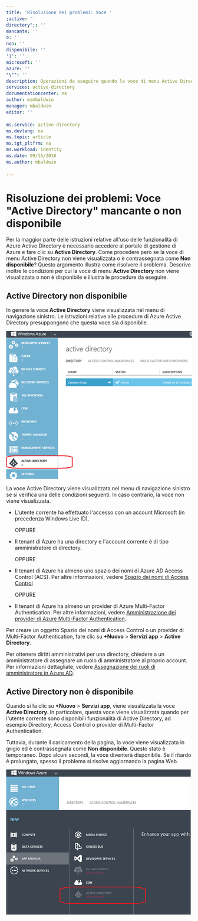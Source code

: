 ```yaml
---
title: 'Risoluzione dei problemi: Voce '
;active: ''
directory";: ''
mancante: ''
o: ''
non: ''
disponibile: ''
'|': ''
microsoft: ''
azure: ''
"\"": ''
description: Operazioni da eseguire quando la voce di menu Active Directory non viene visualizzata nel portale di gestione di Azure.
services: active-directory
documentationcenter: na
author: msmbaldwin
manager: mbaldwin
editor: ''

ms.service: active-directory
ms.devlang: na
ms.topic: article
ms.tgt_pltfrm: na
ms.workload: identity
ms.date: 09/16/2016
ms.author: mbaldwin

---
```

# Risoluzione dei problemi: Voce "Active Directory" mancante o non disponibile
Per la maggior parte delle istruzioni relative all'uso delle funzionalità di Azure Active Directory è necessario accedere al portale di gestione di Azure e fare clic su **Active Directory**. Come procedere però se la voce di menu Active Directory non viene visualizzata o è contrassegnata come **Non disponibile**? Questo argomento illustra come risolvere il problema. Descrive inoltre le condizioni per cui la voce di menu **Active Directory** non viene visualizzata o non è disponibile e illustra le procedure da eseguire.

## Active Directory non disponibile
In genere la voce **Active Directory** viene visualizzata nel menu di navigazione sinistro. Le istruzioni relative alle procedure di Azure Active Directory presuppongono che questa voce sia disponibile.

![Schermata: Active Directory in Azure](./media/active-directory-troubleshooting/typical-view.png)

La voce Active Directory viene visualizzata nel menu di navigazione sinistro se si verifica una delle condizioni seguenti. In caso contrario, la voce non viene visualizzata.

* L'utente corrente ha effettuato l'accesso con un account Microsoft (in precedenza Windows Live ID).
  
    OPPURE
* Il tenant di Azure ha una directory e l'account corrente è di tipo amministratore di directory.
  
    OPPURE
* Il tenant di Azure ha almeno uno spazio dei nomi di Azure AD Access Control (ACS). Per altre informazioni, vedere [Spazio dei nomi di Access Control](https://msdn.microsoft.com/library/azure/gg185908.aspx)
  
    OPPURE
* Il tenant di Azure ha almeno un provider di Azure Multi-Factor Authentication. Per altre informazioni, vedere [Amministrazione dei provider di Azure Multi-Factor Authentication](../multi-factor-authentication/multi-factor-authentication-get-started-cloud.md).

Per creare un oggetto Spazio dei nomi di Access Control o un provider di Multi-Factor Authentication, fare clic su **+Nuovo** > **Servizi app** > **Active Directory**.

Per ottenere diritti amministrativi per una directory, chiedere a un amministratore di assegnare un ruolo di amministratore al proprio account. Per informazioni dettagliate, vedere [Assegnazione dei ruoli di amministratore in Azure AD](active-directory-assign-admin-roles.md).

## Active Directory non è disponibile
Quando si fa clic su **+Nuovo** > **Servizi app**, viene visualizzata la voce **Active Directory**. In particolare, questa voce viene visualizzata quando per l'utente corrente sono disponibili funzionalità di Active Directory, ad esempio Directory, Access Control o provider di Multi-Factor Authentication.

Tuttavia, durante il caricamento della pagina, la voce viene visualizzata in grigio ed è contrassegnata come **Non disponibile**. Questo stato è temporaneo. Dopo alcuni secondi, la voce diventerà disponibile. Se il ritardo è prolungato, spesso il problema si risolve aggiornando la pagina Web.

![Schermata: Active Directory non disponibile](./media/active-directory-troubleshooting/not-available.png)

<!---HONumber=AcomDC_0921_2016-->